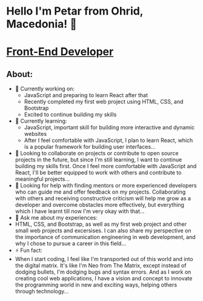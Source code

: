 # Hello I'm Petar from Ohrid, Macedonia! 👋
# [Front-End Developer](https://github.com/PetarMacedon)
## About:
- 🔭 Currently working on:
  - JavaScript and preparing to learn React after that
  - Recently completed my first web project using HTML, CSS, and Bootstrap
  - Excited to continue building my skills
- 🌱 Currently learning:
  - JavaScript, important skill for building more interactive and dynamic websites
  - After I feel comfortable with JavaScript, I plan to learn React, which is a popular framework for building user interfaces...
- 👯 Looking to collaborate on projects or contribute to open source projects in the future, but since I'm still learning, I want to continue building my skills first. Once I feel more comfortable with JavaScript and React, I'll be better equipped to work with others and contribute to meaningful projects...
- 🤔 Looking for help with finding mentors or more experienced developers who can guide me and offer feedback on my projects. Collaborating with others and receiving constructive criticism will help me grow as a developer and overcome obstacles more effectively, but everything which I have learnt till now I'm very okay with that...
- 💬 Ask me about my experiences:
-  HTML, CSS, and Bootstrap, as well as my first web project and other small web projects and excersises. I can also share my perspective on the importance of communication engineering in web development, and why I chose to pursue a career in this field...
- ⚡ Fun fact: 
- When I start coding, I feel like I'm transported out of this world and into the digital matrix. It's like I'm Neo from The Matrix, except instead of dodging bullets, I'm dodging bugs and syntax errors. And as I work on creating cool web applications, I have a vision and concept to innovate the programming world in new and exciting ways, helping others through technology...
